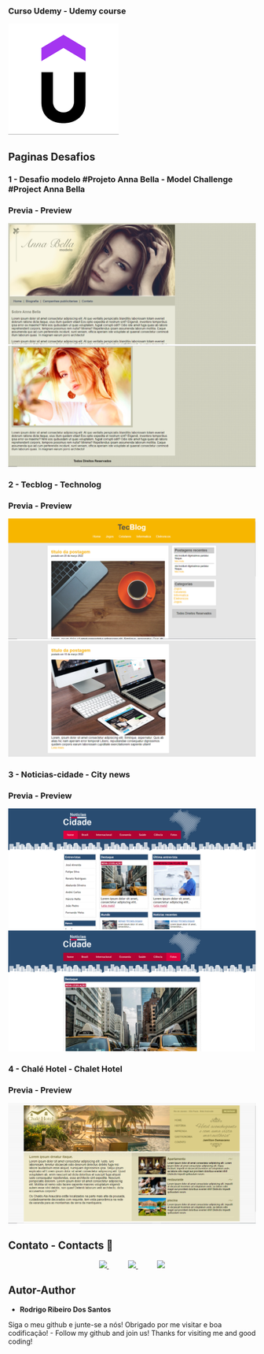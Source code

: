 
### Curso Udemy - Udemy course
![Logo of the project](https://github.com/rodrigoribeiro027/Curso-Udemy-Desafios/blob/main/docs/udemy.png)

## Paginas Desafios

### 1 - Desafio modelo #Projeto Anna Bella - Model Challenge #Project Anna Bella
### Previa - Preview
![Homepage image](https://github.com/rodrigoribeiro027/Curso-Udemy-Desafios/blob/main/docs/model1.png)
![Homepage image](https://github.com/rodrigoribeiro027/Curso-Udemy-Desafios/blob/main/docs/model2.png)

### 2 - Tecblog - Technolog
### Previa - Preview
![Posts](https://github.com/rodrigoribeiro027/Curso-Udemy-Desafios/blob/main/docs/tecblog1.png)
![Posts](https://github.com/rodrigoribeiro027/Curso-Udemy-Desafios/blob/main/docs/tec2.png)

### 3 - Noticias-cidade - City news

### Previa - Preview
 
![Post show](https://github.com/rodrigoribeiro027/Curso-Udemy-Desafios/blob/main/docs/noticias1.png)
![Post show](https://github.com/rodrigoribeiro027/Curso-Udemy-Desafios/blob/main/docs/noticias2.png)

### 4 - Chalé Hotel - Chalet Hotel

### Previa - Preview
 
![Post show](https://github.com/rodrigoribeiro027/Curso-Udemy-Desafios/blob/main/docs/chale%20hotel.png)

   ## Contato - Contacts :iphone:

<p align="center">
    <a href="https://github.com/rodrigoribeiro027">
        <img  src="https://img.shields.io/badge/github-%23100000.svg?&style=for-the-badge&logo=github&logoColor=white&link=mailto:https://github.com/rodrigoribeiro027">
    </a>
    &nbsp;&nbsp;&nbsp;&nbsp;&nbsp;&nbsp;&nbsp;&nbsp;&nbsp;
    <a href="mailto:rodrigo.rsantos40@gmail.com">
        <img src="https://img.shields.io/badge/gmail-D14836?&style=for-the-badge&logo=gmail&logoColor=white&link=mailto:rodrigo.rsantos40@gmail.com">
    </a>
    &nbsp;&nbsp;&nbsp;&nbsp;&nbsp;&nbsp;&nbsp;&nbsp;&nbsp;
    <a href="https://www.linkedin.com/in/rodrigo-ribeiro-5008211b8/">
        <img src="https://img.shields.io/badge/linkedin-%230077B5.svg?&style=for-the-badge&logo=linkedin&logoColor=white&link=mailto:https://www.linkedin.com/in/rodrigo-ribeiro-5008211b8/">
    </a>
</p>






  ## Autor-Author

  * **Rodrigo Ribeiro Dos Santos** 

Siga o meu github e junte-se a nós!
Obrigado por me visitar e boa codificação! -
Follow my github and join us!
Thanks for visiting me and good coding!
